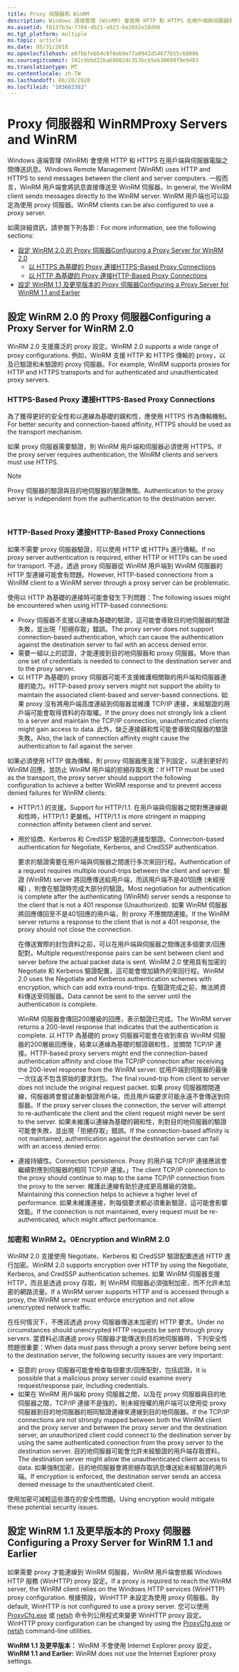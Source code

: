 ```yaml
---
title: Proxy 伺服器和 WinRM
description: Windows 遠端管理 (WinRM) 會使用 HTTP 和 HTTPS 在用戶端與伺服器電腦之間傳送訊息。 一般而言，WinRM 用戶端會將訊息直接傳送至 WinRM 伺服器。 WinRM 用戶端也可以設定為使用 proxy 伺服器。
ms.assetid: f8137b3a-7704-4b21-a923-6e2692e18d90
ms.tgt_platform: multiple
ms.topic: article
ms.date: 05/31/2018
ms.openlocfilehash: e07bbfebb4c8f0eb9e77a8942d54677b55c60006
ms.sourcegitcommit: 592c9bbd22ba69802dc353bcb5eb30699f9e9403
ms.translationtype: MT
ms.contentlocale: zh-TW
ms.lasthandoff: 08/20/2020
ms.locfileid: "103682382"
---
```

# <a name="proxy-servers-and-winrm"></a><span data-ttu-id="6ced5-105">Proxy 伺服器和 WinRM</span><span class="sxs-lookup"><span data-stu-id="6ced5-105">Proxy Servers and WinRM</span></span>

<span data-ttu-id="6ced5-106">Windows 遠端管理 (WinRM) 會使用 HTTP 和 HTTPS 在用戶端與伺服器電腦之間傳送訊息。</span><span class="sxs-lookup"><span data-stu-id="6ced5-106">Windows Remote Management (WinRM) uses HTTP and HTTPS to send messages between the client and server computers.</span></span> <span data-ttu-id="6ced5-107">一般而言，WinRM 用戶端會將訊息直接傳送至 WinRM 伺服器。</span><span class="sxs-lookup"><span data-stu-id="6ced5-107">In general, the WinRM client sends messages directly to the WinRM server.</span></span> <span data-ttu-id="6ced5-108">WinRM 用戶端也可以設定為使用 proxy 伺服器。</span><span class="sxs-lookup"><span data-stu-id="6ced5-108">WinRM clients can be also configured to use a proxy server.</span></span>

<span data-ttu-id="6ced5-109">如需詳細資訊，請參閱下列各節：</span><span class="sxs-lookup"><span data-stu-id="6ced5-109">For more information, see the following sections:</span></span>

-   [<span data-ttu-id="6ced5-110">設定 WinRM 2.0 的 Proxy 伺服器</span><span class="sxs-lookup"><span data-stu-id="6ced5-110">Configuring a Proxy Server for WinRM 2.0</span></span>](#configuring-a-proxy-server-for-winrm-20)
    -   [<span data-ttu-id="6ced5-111">以 HTTPS 為基礎的 Proxy 連接</span><span class="sxs-lookup"><span data-stu-id="6ced5-111">HTTPS-Based Proxy Connections</span></span>](#https-based-proxy-connections)
    -   [<span data-ttu-id="6ced5-112">以 HTTP 為基礎的 Proxy 連接</span><span class="sxs-lookup"><span data-stu-id="6ced5-112">HTTP-Based Proxy Connections</span></span>](#http-based-proxy-connections)
-   [<span data-ttu-id="6ced5-113">設定 WinRM 1.1 及更早版本的 Proxy 伺服器</span><span class="sxs-lookup"><span data-stu-id="6ced5-113">Configuring a Proxy Server for WinRM 1.1 and Earlier</span></span>](#configuring-a-proxy-server-for-winrm-11-and-earlier)

## <a name="configuring-a-proxy-server-for-winrm-20"></a><span data-ttu-id="6ced5-114">設定 WinRM 2.0 的 Proxy 伺服器</span><span class="sxs-lookup"><span data-stu-id="6ced5-114">Configuring a Proxy Server for WinRM 2.0</span></span>

<span data-ttu-id="6ced5-115">WinRM 2.0 支援廣泛的 proxy 設定。</span><span class="sxs-lookup"><span data-stu-id="6ced5-115">WinRM 2.0 supports a wide range of proxy configurations.</span></span> <span data-ttu-id="6ced5-116">例如，WinRM 支援 HTTP 和 HTTPS 傳輸的 proxy，以及已驗證和未驗證的 proxy 伺服器。</span><span class="sxs-lookup"><span data-stu-id="6ced5-116">For example, WinRM supports proxies for HTTP and HTTPS transports and for authenticated and unauthenticated proxy servers.</span></span>

### <a name="https-based-proxy-connections"></a><span data-ttu-id="6ced5-117">HTTPS-Based Proxy 連接</span><span class="sxs-lookup"><span data-stu-id="6ced5-117">HTTPS-Based Proxy Connections</span></span>

<span data-ttu-id="6ced5-118">為了獲得更好的安全性和以連線為基礎的親和性，應使用 HTTPS 作為傳輸機制。</span><span class="sxs-lookup"><span data-stu-id="6ced5-118">For better security and connection-based affinity, HTTPS should be used as the transport mechanism.</span></span>

<span data-ttu-id="6ced5-119">如果 proxy 伺服器需要驗證，則 WinRM 用戶端和伺服器必須使用 HTTPS。</span><span class="sxs-lookup"><span data-stu-id="6ced5-119">If the proxy server requires authentication, the WinRM clients and servers must use HTTPS.</span></span>

> [!Note]  
> <span data-ttu-id="6ced5-120">Proxy 伺服器的驗證與目的地伺服器的驗證無關。</span><span class="sxs-lookup"><span data-stu-id="6ced5-120">Authentication to the proxy server is independent from the authentication to the destination server.</span></span>

 

### <a name="http-based-proxy-connections"></a><span data-ttu-id="6ced5-121">HTTP-Based Proxy 連接</span><span class="sxs-lookup"><span data-stu-id="6ced5-121">HTTP-Based Proxy Connections</span></span>

<span data-ttu-id="6ced5-122">如果不需要 proxy 伺服器驗證，可以使用 HTTP 或 HTTPs 進行傳輸。</span><span class="sxs-lookup"><span data-stu-id="6ced5-122">If no proxy server authentication is required, either HTTP or HTTPs can be used for transport.</span></span> <span data-ttu-id="6ced5-123">不過，透過 proxy 伺服器從 WinRM 用戶端到 WinRM 伺服器的 HTTP 型連線可能會有問題。</span><span class="sxs-lookup"><span data-stu-id="6ced5-123">However, HTTP-based connections from a WinRM client to a WinRM server through a proxy server can be problematic.</span></span>

<span data-ttu-id="6ced5-124">使用以 HTTP 為基礎的連接時可能會發生下列問題：</span><span class="sxs-lookup"><span data-stu-id="6ced5-124">The following issues might be encountered when using HTTP-based connections:</span></span>

-   <span data-ttu-id="6ced5-125">Proxy 伺服器不支援以連線為基礎的驗證，這可能會導致目的地伺服器的驗證失敗，並出現「拒絕存取」錯誤。</span><span class="sxs-lookup"><span data-stu-id="6ced5-125">The proxy server does not support connection-based authentication, which can cause the authentication against the destination server to fail with an access denied error.</span></span>
-   <span data-ttu-id="6ced5-126">需要一組以上的認證，才能連接到目的地伺服器和 proxy 伺服器。</span><span class="sxs-lookup"><span data-stu-id="6ced5-126">More than one set of credentials is needed to connect to the destination server and to the proxy server.</span></span>
-   <span data-ttu-id="6ced5-127">以 HTTP 為基礎的 proxy 伺服器可能不支援維護相關聯的用戶端和伺服器連接的能力。</span><span class="sxs-lookup"><span data-stu-id="6ced5-127">HTTP-based proxy servers might not support the ability to maintain the associated client-based and server-based connections.</span></span> <span data-ttu-id="6ced5-128">如果 proxy 沒有將用戶端高度連結到伺服器並維護 TCP/IP 連接，未經驗證的用戶端可能會取得資料的存取權。</span><span class="sxs-lookup"><span data-stu-id="6ced5-128">If the proxy does not strongly link a client to a server and maintain the TCP/IP connection, unauthenticated clients might gain access to data.</span></span> <span data-ttu-id="6ced5-129">此外，缺乏連接親和性可能會導致伺服器的驗證失敗。</span><span class="sxs-lookup"><span data-stu-id="6ced5-129">Also, the lack of connection affinity might cause the authentication to fail against the server.</span></span>

<span data-ttu-id="6ced5-130">如果必須使用 HTTP 做為傳輸，則 proxy 伺服器應支援下列設定，以達到更好的 WinRM 回應，並防止 WinRM 用戶端的拒絕存取失敗：</span><span class="sxs-lookup"><span data-stu-id="6ced5-130">If HTTP must be used as the transport, the proxy server should support the following configuration to achieve a better WinRM response and to prevent access denied failures for WinRM clients:</span></span>

-   <span data-ttu-id="6ced5-131">HTTP/1.1 的支援。</span><span class="sxs-lookup"><span data-stu-id="6ced5-131">Support for HTTP/1.1.</span></span> <span data-ttu-id="6ced5-132">在用戶端與伺服器之間對應連線親和性時，HTTP/1.1 更嚴格。</span><span class="sxs-lookup"><span data-stu-id="6ced5-132">HTTP/1.1 is more stringent in mapping connection affinity between client and server.</span></span>
-   <span data-ttu-id="6ced5-133">用於協商、Kerberos 和 CredSSP 驗證的連接型驗證。</span><span class="sxs-lookup"><span data-stu-id="6ced5-133">Connection-based authentication for Negotiate, Kerberos, and CredSSP authentication.</span></span>

    <span data-ttu-id="6ced5-134">要求的驗證需要在用戶端與伺服器之間進行多次來回行程。</span><span class="sxs-lookup"><span data-stu-id="6ced5-134">Authentication of a request requires multiple round-trips between the client and server.</span></span> <span data-ttu-id="6ced5-135">驗證 (WinRM) server 將回應傳送給用戶端，而該用戶端不是401回應 (未經授權) ，則會在驗證時完成大部分的驗證。</span><span class="sxs-lookup"><span data-stu-id="6ced5-135">Most negotiation for authentication is complete after the authenticating (WinRM) server sends a response to the client that is not a 401 response (Unauthorized).</span></span> <span data-ttu-id="6ced5-136">如果 WinRM 伺服器將回應傳回至不是401回應的用戶端，則 proxy 不應關閉連接。</span><span class="sxs-lookup"><span data-stu-id="6ced5-136">If the WinRM server returns a response to the client that is not a 401 response, the proxy should not close the connection.</span></span>

    <span data-ttu-id="6ced5-137">在傳送實際的封包資料之前，可以在用戶端與伺服器之間傳送多個要求/回應配對。</span><span class="sxs-lookup"><span data-stu-id="6ced5-137">Multiple request/response pairs can be sent between client and server before the actual packet data is sent.</span></span> <span data-ttu-id="6ced5-138">WinRM 2.0 使用具有加密的 Negotiate 和 Kerberos 驗證配置，這可能會增加額外的來回行程。</span><span class="sxs-lookup"><span data-stu-id="6ced5-138">WinRM 2.0 uses the Negotiate and Kerberos authentication schemes with encryption, which can add extra round-trips.</span></span> <span data-ttu-id="6ced5-139">在驗證完成之前，無法將資料傳送至伺服器。</span><span class="sxs-lookup"><span data-stu-id="6ced5-139">Data cannot be sent to the server until the authentication is complete.</span></span>

    <span data-ttu-id="6ced5-140">WinRM 伺服器會傳回200層級的回應，表示驗證已完成。</span><span class="sxs-lookup"><span data-stu-id="6ced5-140">The WinRM server returns a 200-level response that indicates that the authentication is complete.</span></span> <span data-ttu-id="6ced5-141">以 HTTP 為基礎的 proxy 伺服器可能會在收到來自 WinRM 伺服器的200層級回應後，結束以連線為基礎的驗證親和性，並關閉 TCP/IP 連接。</span><span class="sxs-lookup"><span data-stu-id="6ced5-141">HTTP-based proxy servers might end the connection-based authentication affinity and close the TCP/IP connection after receiving the 200-level response from the WinRM server.</span></span> <span data-ttu-id="6ced5-142">從用戶端到伺服器的最後一次往返不包含原始的要求封包。</span><span class="sxs-lookup"><span data-stu-id="6ced5-142">The final round-trip from client to server does not include the original request packet.</span></span> <span data-ttu-id="6ced5-143">如果 proxy 伺服器關閉連線，伺服器將會嘗試重新驗證用戶端，而且用戶端要求可能永遠不會傳送到伺服器。</span><span class="sxs-lookup"><span data-stu-id="6ced5-143">If the proxy server closes the connection, the server will attempt to re-authenticate the client and the client request might never be sent to the server.</span></span> <span data-ttu-id="6ced5-144">如果未維護以連線為基礎的親和性，則對目的地伺服器的驗證可能會失敗，並出現「拒絕存取」錯誤。</span><span class="sxs-lookup"><span data-stu-id="6ced5-144">If the connection-based affinity is not maintained, authentication against the destination server can fail with an access denied error.</span></span>

-   <span data-ttu-id="6ced5-145">連接持續性。</span><span class="sxs-lookup"><span data-stu-id="6ced5-145">Connection persistence.</span></span> <span data-ttu-id="6ced5-146">Proxy 的用戶端 TCP/IP 連接應該會繼續對應到伺服器的相同 TCP/IP 連接。」</span><span class="sxs-lookup"><span data-stu-id="6ced5-146">The client TCP/IP connection to the proxy should continue to map to the same TCP/IP connection from the proxy to the server.</span></span> <span data-ttu-id="6ced5-147">維護此連線有助於達成更高層級的效能。</span><span class="sxs-lookup"><span data-stu-id="6ced5-147">Maintaining this connection helps to achieve a higher level of performance.</span></span> <span data-ttu-id="6ced5-148">如果未維護連接，則每個要求都必須重新驗證，這可能會影響效能。</span><span class="sxs-lookup"><span data-stu-id="6ced5-148">If the connection is not maintained, every request must be re-authenticated, which might affect performance.</span></span>

### <a name="encryption-and-winrm-20"></a><span data-ttu-id="6ced5-149">加密和 WinRM 2。0</span><span class="sxs-lookup"><span data-stu-id="6ced5-149">Encryption and WinRM 2.0</span></span>

<span data-ttu-id="6ced5-150">WinRM 2.0 支援使用 Negotiate、Kerberos 和 CredSSP 驗證配置透過 HTTP 進行加密。</span><span class="sxs-lookup"><span data-stu-id="6ced5-150">WinRM 2.0 supports encryption over HTTP by using the Negotiate, Kerberos, and CredSSP authentication schemes.</span></span> <span data-ttu-id="6ced5-151">如果 WinRM 伺服器支援 HTTP，而且是透過 proxy 存取，則 WinRM 伺服器必須強制加密，而不允許未加密的網路流量。</span><span class="sxs-lookup"><span data-stu-id="6ced5-151">If a WinRM server supports HTTP and is accessed through a proxy, the WinRM server must enforce encryption and not allow unencrypted network traffic.</span></span>

<span data-ttu-id="6ced5-152">在任何情況下，不應該透過 proxy 伺服器傳送未加密的 HTTP 要求。</span><span class="sxs-lookup"><span data-stu-id="6ced5-152">Under no circumstances should unencrypted HTTP requests be sent through proxy servers.</span></span> <span data-ttu-id="6ced5-153">當資料必須通過 proxy 伺服器才能傳送到目的地伺服器時，下列安全性問題很重要：</span><span class="sxs-lookup"><span data-stu-id="6ced5-153">When data must pass through a proxy server before being sent to the destination server, the following security issues are very important:</span></span>

-   <span data-ttu-id="6ced5-154">惡意的 proxy 伺服器可能會檢查每個要求/回應配對，包括認證。</span><span class="sxs-lookup"><span data-stu-id="6ced5-154">It is possible that a malicious proxy server could examine every request/response pair, including credentials.</span></span>
-   <span data-ttu-id="6ced5-155">如果在 WinRM 用戶端和 proxy 伺服器之間，以及在 proxy 伺服器與目的地伺服器之間，TCP/IP 連接不是強的，則未經授權的用戶端可以使用從 proxy 伺服器到目的地伺服器的相同驗證連線來連線到目的地伺服器。</span><span class="sxs-lookup"><span data-stu-id="6ced5-155">If the TCP/IP connections are not strongly mapped between both the WinRM client and the proxy server and between the proxy server and the destination server, an unauthorized client could connect to the destination server by using the same authenticated connection from the proxy server to the destination server.</span></span> <span data-ttu-id="6ced5-156">目的地伺服器可能會允許未經驗證的用戶端存取資料。</span><span class="sxs-lookup"><span data-stu-id="6ced5-156">The destination server might allow the unauthenticated client access to data.</span></span> <span data-ttu-id="6ced5-157">如果強制加密，目的地伺服器會將拒絕存取訊息傳送給未經驗證的用戶端。</span><span class="sxs-lookup"><span data-stu-id="6ced5-157">If encryption is enforced, the destination server sends an access denied message to the unauthenticated client.</span></span>

<span data-ttu-id="6ced5-158">使用加密可減輕這些潛在的安全性問題。</span><span class="sxs-lookup"><span data-stu-id="6ced5-158">Using encryption would mitigate these potential security issues.</span></span>

## <a name="configuring-a-proxy-server-for-winrm-11-and-earlier"></a><span data-ttu-id="6ced5-159">設定 WinRM 1.1 及更早版本的 Proxy 伺服器</span><span class="sxs-lookup"><span data-stu-id="6ced5-159">Configuring a Proxy Server for WinRM 1.1 and Earlier</span></span>

<span data-ttu-id="6ced5-160">如果需要 proxy 才能連線到 WinRM 伺服器，WinRM 用戶端會依賴 Windows HTTP 服務 (WinHTTP) proxy 設定。</span><span class="sxs-lookup"><span data-stu-id="6ced5-160">If a proxy is required to reach the WinRM server, the WinRM client relies on the Windows HTTP services (WinHTTP) proxy configuration.</span></span> <span data-ttu-id="6ced5-161">根據預設，WinHTTP 未設定為使用 proxy 伺服器。</span><span class="sxs-lookup"><span data-stu-id="6ced5-161">By default, WinHTTP is not configured to use a proxy server.</span></span> <span data-ttu-id="6ced5-162">您可以使用 [ProxyCfg.exe](/previous-versions/windows/desktop/ms761351(v=vs.85)) 或 [netsh](/previous-versions/windows/it-pro/windows-server-2003/cc785383(v=ws.10)) 命令列公用程式來變更 WinHTTP proxy 設定。</span><span class="sxs-lookup"><span data-stu-id="6ced5-162">WinHTTP proxy configuration can be changed by using the [ProxyCfg.exe](/previous-versions/windows/desktop/ms761351(v=vs.85)) or [netsh](/previous-versions/windows/it-pro/windows-server-2003/cc785383(v=ws.10)) command-line utilities.</span></span>

<span data-ttu-id="6ced5-163">**WinRM 1.1 及更早版本：** WinRM 不會使用 Internet Explorer proxy 設定。</span><span class="sxs-lookup"><span data-stu-id="6ced5-163">**WinRM 1.1 and Earlier:** WinRM does not use the Internet Explorer proxy settings.</span></span>

 

 